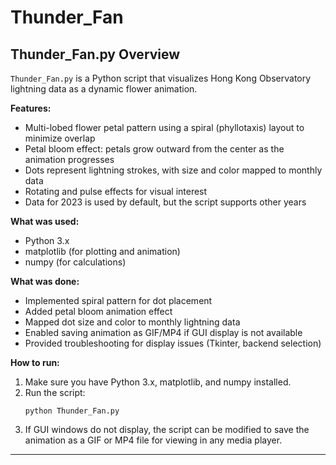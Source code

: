 # Thunder_Fan

## Thunder_Fan.py Overview

`Thunder_Fan.py` is a Python script that visualizes Hong Kong Observatory lightning data as a dynamic flower animation.

**Features:**
- Multi-lobed flower petal pattern using a spiral (phyllotaxis) layout to minimize overlap
- Petal bloom effect: petals grow outward from the center as the animation progresses
- Dots represent lightning strokes, with size and color mapped to monthly data
- Rotating and pulse effects for visual interest
- Data for 2023 is used by default, but the script supports other years

**What was used:**
- Python 3.x
- matplotlib (for plotting and animation)
- numpy (for calculations)

**What was done:**
- Implemented spiral pattern for dot placement
- Added petal bloom animation effect
- Mapped dot size and color to monthly lightning data
- Enabled saving animation as GIF/MP4 if GUI display is not available
- Provided troubleshooting for display issues (Tkinter, backend selection)

**How to run:**
1. Make sure you have Python 3.x, matplotlib, and numpy installed.
2. Run the script:
   ```
   python Thunder_Fan.py
   ```
3. If GUI windows do not display, the script can be modified to save the animation as a GIF or MP4 file for viewing in any media player.

---
